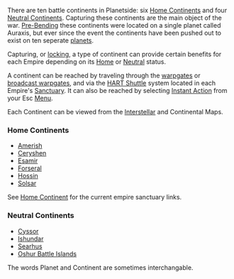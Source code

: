 There are ten battle continents in Planetside: six [Home
Continents](Home_Continent.md) and four [Neutral
Continents](../terminology/Neutral_Continent.md). Capturing these continents
are the main object of the war. [Pre-Bending](../etc/The_Bending.md)
these continents were located on a single planet called Auraxis, but
ever since the event the continents have been pushed out to exist on ten
seperate [planets](Planet.md).

Capturing, or [locking](../etc/Continental_lock.md), a type of
continent can provide certain benefits for each Empire depending on its
[Home](Home_Continent.md) or
[Neutral](../terminology/Neutral_Continent.md) status.

A continent can be reached by traveling through the
[warpgates](Warpgate.md) or [broadcast
warpgates](../items/Broadcast_warpgate.md), and via the [HART
Shuttle](../terminology/HART.md) system located in each Empire's
[Sanctuary](Sanctuary.md). It can also be reached by selecting
[Instant Action](../terminology/Instant_Action.md) from your Esc
[Menu](../etc/Menu.md).

Each Continent can be viewed from the
[Interstellar](../terminology/Interstellar_Map.md) and Continental Maps.

### Home Continents

- [Amerish](Amerish.md)
- [Ceryshen](Ceryshen.md)
- [Esamir](Esamir.md)
- [Forseral](Forseral.md)
- [Hossin](Hossin.md)
- [Solsar](Solsar.md)

See [Home Continent](Home_Continent.md) for the current empire
sanctuary links.

### Neutral Continents

- [Cyssor](Cyssor.md)
- [Ishundar](Ishundar.md)
- [Searhus](Searhus.md)
- [Oshur Battle Islands](Battle_Islands.md)

The words Planet and Continent are sometimes interchangable.

<!--[Category:Locations](Category:Locations.md)-->
